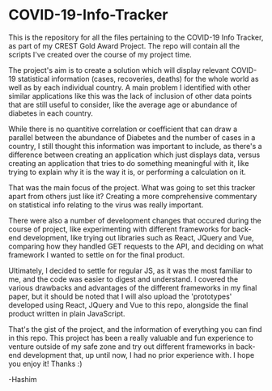 # COVID-19-Info-Tracker

This is the repository for all the files pertaining to the COVID-19 Info Tracker, as part of my CREST Gold Award Project. The repo will contain all the scripts I've created over the course of my project time.

The project's aim is to create a solution which will display relevant COVID-19 statistical information (cases, recoveries, deaths) for the whole world as well as by each individual country. A main problem I identified with other similar applications like this was the lack of inclusion of other data points that are still useful to consider, like the average age or abundance of diabetes in each country. 

While there is no quantitive correlation or coefficient that can draw a parallel between the abundance of Diabetes and the number of cases in a country, I still thought this information was important to include, as there's a difference between creating an application which just displays data, versus creating an application that tries to do something meaningful with it, like trying to explain why it is the way it is, or performing a calculation on it.

That was the main focus of the project. What was going to set this tracker apart from others just like it? Creating a more comprehensive commentary on statistical info relating to the virus was really important.

There were also a number of development changes that occured during the course of project, like experimenting with different frameworks for back-end development, like trying out libraries such as React, JQuery and Vue, comparing how they handled GET requests to the API, and deciding on what framework I wanted to settle on for the final product. 

Ultimately, I decided to settle for regular JS, as it was the most familiar to me, and the code was easier to digest and understand. I covered the various drawbacks and advantages of the different frameworks in my final paper, but it should be noted that I will also upload the 'prototypes' developed using React, JQuery and Vue to this repo, alongside the final product written in plain JavaScript. 

That's the gist of the project, and the information of everything you can find in this repo. This project has been a really valuable and fun experience to venture outside of my safe zone and try out different frameworks in back-end development that, up until now, I had no prior experience with. I hope you enjoy it! Thanks :)

-Hashim 
